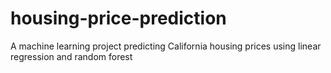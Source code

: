 # housing-price-prediction
A machine learning project predicting California housing prices using linear regression and random forest 
